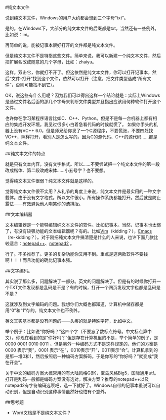 #纯文本文件

说到纯文本文件，Windows的用户大约都会想到三个字母“txt”。

是的。在Windows下，大部分的纯文本文件的后缀都是txt。当然还有一些例外，比如说：ini。

再简单的说，能被记事本很好打开的文件都是纯文本文件。

但是纯文本文件不是特指这些文件。简单来说，我可以新建一个纯文本文件，然后把扩展名改成随意的几个字母，比如：zhaiyu。

这样。双击它，你就打不开了。但这依然是纯文本文件，你可以打开记事本，然后“文件-打开”找到这个文件，依然可以打开（注意，把文件类型选成“所有文件”，否则可能找不到它）。

OK，说这些有什么用呢？因为我们可以得出这样一个结论就是：实际上Windows是通过文件名后面的那几个字母来判断文件类型并且指出应该用何种软件打开这个文件。

也许你在学习某程序语言比如C、C++、Python。但是不是每一台机器上都有相应的集成开发环境。我见过很多小白着急看代码的时候就慌了。 如果你手头的机器上没有VC++ 6.0，但是师兄给你发了一个C源程序，不要慌张，不要四处找VC++，照样打开，看别人是怎么写的。因为C的源代码、C++的源代码……都是纯文本文件。

##纯文本文件的特点

就是只有文本内容，没有文字格式。所以……不要尝试把一个纯文本文件的第一段改成楷体、第二段改成宋体……小五号字？也不要想。

觉得纯文本文件很弱？纯文本文件就是这样的。

觉得纯文本文件很不实用？从礼节的角度上来说，纯文本文件是最实用的一种文字载体。由于没有文字格式，所以文件很小。所有操作系统都能打开。然后就是防止露怯——有效避免他人嘲笑你的渣排版。

##文本编辑器

文本编辑器是一个能够编辑纯文本文件的软件。比如记事本。当然，记事本也太弱了，有没有较强功能的文本编辑器呢？有的。比如[Vim](http://www.vim.org/)（kidding？），[Emacs](http://www.gnu.org/software/emacs/)（re-kidding？）。对于刚把纯文本文件搞清楚是什么的人来说，也许下面几款比较适合：[notepad++](http://notepad-plus-plus.org/zh/)、[notepad2](http://www.flos-freeware.ch/notepad2.html) 。

行了。不多推荐了。更多的复杂功能你又用不到。重点是这两款软件不要钱啊！！！而且功能的确比记事本强。

##文字编码。

其实说了那么多，问题解决了一部分。英文的问题解决了。但是有的时候你打开一个TXT文件发现都是乱码是不是？有的时候，打开一个网页发现文字也都是乱码是不是？

这就涉及到文字编码的问题。我想你们大概也都知道，计算机中储存都是用“0”和“1”存的。纯文本文件也不例外。

英文其实基本都是没有问题的——头疼的就是特殊字符，比如中文。

举个例子：比如说“你好吗？”这四个字（不要忘了数标点符号。中文标点算中文），你现在看到的是“你好吗？”但是存在计算机里的不是，举个简单的例子，是0000 0001 0010 0011 。但是另外一种编码方式不是这样规定的，他们的方案是0000 表示“我”，0001 表示“在”，0010表示“开”，0011表示“会”。计算机拿到的是那一堆0和1，然后按照后一种编码方案解码，于是你写的“你好吗？”就变成“我在开会”。

关于中文的编码方案大概常用的有大陆风格GBK，宝岛风格Big5，国际通用utf。打开是乱码一般都是编码方案没有选对。解决方案？推荐的notepad++以及notepad2有字符编码选项吧，选一下就好了。Windows自带的记事本虽说可以自动识别，但是自动识别这种事情虽然好也怕有个意外。

##思考题

* Word文档是不是纯文本文件？


